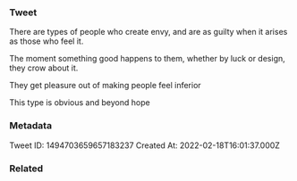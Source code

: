 ### Tweet
There are types of people who create envy, and are as guilty when it arises as those who feel it.

The moment something good happens to them, whether by luck or design, they crow about it.

They get pleasure out of making people feel inferior

This type is obvious and beyond hope

### Metadata
Tweet ID: 1494703659657183237
Created At: 2022-02-18T16:01:37.000Z

### Related

